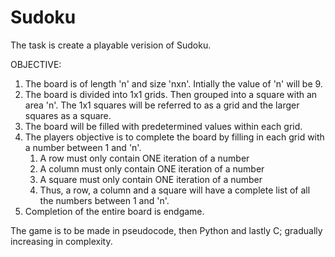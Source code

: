 # Sudoku
The task is create a playable verision of Sudoku. 

OBJECTIVE:
1. The board is of length 'n' and size 'nxn'. Intially the value of 'n' will be 9.
2. The board is divided into 1x1 grids. Then grouped into a square with an area 'n'. The 1x1 squares will be referred to as a grid and the larger squares as a square.
2. The board will be filled with predetermined values within each grid.
3. The players objective is to complete the board by filling in each grid with a number between 1 and 'n'.
    1. A row must only contain ONE iteration of a number
    2. A column must only contain ONE iteration of a number
    3. A square must only contain ONE iteration of a number
    4. Thus, a row, a column and a square will have a complete list of all the numbers between 1 and 'n'.
4. Completion of the entire board is endgame.

The game is to be made in pseudocode, then Python and lastly C; gradually increasing in complexity. 
